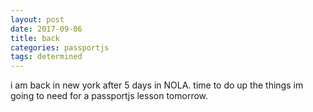```yaml
---
layout: post
date: 2017-09-06
title: back
categories: passportjs
tags: determined
---
```


i am back in new york after 5 days in NOLA. time to do up the things im going to need for a passportjs lesson tomorrow.
